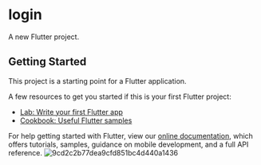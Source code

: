 # login

A new Flutter project.

## Getting Started

This project is a starting point for a Flutter application.

A few resources to get you started if this is your first Flutter project:

- [Lab: Write your first Flutter app](https://flutter.dev/docs/get-started/codelab)
- [Cookbook: Useful Flutter samples](https://flutter.dev/docs/cookbook)

For help getting started with Flutter, view our
[online documentation](https://flutter.dev/docs), which offers tutorials,
samples, guidance on mobile development, and a full API reference.
![9cd2c2b77dea9cfd851bc4d440a1436](https://user-images.githubusercontent.com/7949041/178525256-d712814d-5b44-436d-819b-0e538de1f0c1.jpg)
